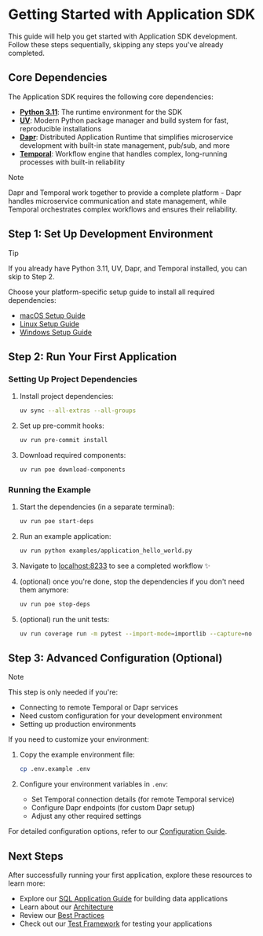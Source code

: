 # Getting Started with Application SDK

This guide will help you get started with Application SDK development. Follow these steps sequentially, skipping any steps you've already completed.

## Core Dependencies

The Application SDK requires the following core dependencies:

- [**Python 3.11**](https://www.python.org/downloads/release/python-31110/): The runtime environment for the SDK
- [**UV**](https://docs.astral.sh/uv/): Modern Python package manager and build system for fast, reproducible installations
- [**Dapr**](https://docs.dapr.io/): Distributed Application Runtime that simplifies microservice development with built-in state management, pub/sub, and more
- [**Temporal**](https://docs.temporal.io/): Workflow engine that handles complex, long-running processes with built-in reliability

> [!NOTE]
> Dapr and Temporal work together to provide a complete platform - Dapr handles microservice communication and state management, while Temporal orchestrates complex workflows and ensures their reliability.

## Step 1: Set Up Development Environment

> [!TIP]
> If you already have Python 3.11, UV, Dapr, and Temporal installed, you can skip to Step 2.

Choose your platform-specific setup guide to install all required dependencies:

- [macOS Setup Guide](../setup/MAC.md)
- [Linux Setup Guide](../setup/LINUX.md)
- [Windows Setup Guide](../setup/WINDOWS.md)

## Step 2: Run Your First Application

### Setting Up Project Dependencies

1. Install project dependencies:
   ```bash
   uv sync --all-extras --all-groups
   ```

2. Set up pre-commit hooks:
   ```bash
   uv run pre-commit install
   ```

3. Download required components:
   ```bash
   uv run poe download-components
   ```

### Running the Example

1. Start the dependencies (in a separate terminal):
   ```bash
   uv run poe start-deps
   ```

2. Run an example application:
   ```bash
   uv run python examples/application_hello_world.py
   ```

3. Navigate to [localhost:8233](http://localhost:8233) to see a completed workflow :sparkles:


4. (optional) once you're done, stop the dependencies if you don't need them anymore:
   ```bash
   uv run poe stop-deps
   ```

5. (optional) run the unit tests:
   ```bash
   uv run coverage run -m pytest --import-mode=importlib --capture=no --log-cli-level=INFO tests/ -v --full-trace --hypothesis-show-statistics
   ```

## Step 3: Advanced Configuration (Optional)

> [!NOTE]
> This step is only needed if you're:
> - Connecting to remote Temporal or Dapr services
> - Need custom configuration for your development environment
> - Setting up production environments

If you need to customize your environment:

1. Copy the example environment file:
   ```bash
   cp .env.example .env
   ```

2. Configure your environment variables in `.env`:
   - Set Temporal connection details (for remote Temporal service)
   - Configure Dapr endpoints (for custom Dapr setup)
   - Adjust any other required settings

For detailed configuration options, refer to our [Configuration Guide](../configuration.md).

## Next Steps

After successfully running your first application, explore these resources to learn more:

- Explore our [SQL Application Guide](./sql-application-guide.md) for building data applications
- Learn about our [Architecture](./architecture.md)
- Review our [Best Practices](./best-practices.md)
- Check out our [Test Framework](./test-framework.md) for testing your applications